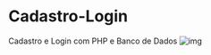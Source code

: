 # Cadastro-Login
Cadastro e Login com PHP e Banco de Dados
![img](https://github.com/StefaneAmorim/Cadastro-Login/assets/104101680/7acc9700-2c45-4c02-8349-2f4ec8aaf11b)
